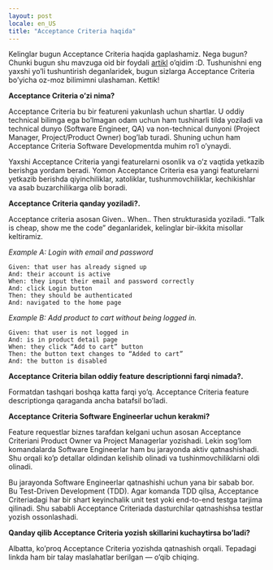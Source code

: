 ```yaml
---
layout: post
locale: en_US
title: "Acceptance Criteria haqida"
---
```


Kelinglar bugun Acceptance Criteria haqida gaplashamiz. Nega bugun? Chunki bugun shu mavzuga oid bir foydali [artikl](https://brettsbabble.wordpress.com/2011/03/26/patterns-for-effective-acceptance-criteria/) o’qidim :D. Tushunishni eng yaxshi yo’li tushuntirish deganlaridek, bugun sizlarga Acceptance Criteria bo’yicha oz-moz bilimimni ulashaman. Kettik!

**Acceptance Criteria o’zi nima?**

Acceptance Criteria bu bir featureni yakunlash uchun shartlar. U oddiy technical bilimga ega bo’lmagan odam uchun ham tushinarli tilda yoziladi va technical dunyo (Software Engineer, QA) va non-technical dunyoni (Project Manager, Project/Product Owner) bog’lab turadi. Shuning uchun ham Acceptance Criteria Software Developmentda muhim ro’l o’ynaydi.

Yaxshi Acceptance Criteria yangi featurelarni osonlik va o’z vaqtida yetkazib berishga yordam beradi. Yomon Acceptance Criteria esa yangi featurelarni yetkazib berishda qiyinchiliklar, xatoliklar, tushunmovchiliklar, kechikishlar va asab buzarchilikarga olib boradi.


**Acceptance Criteria qanday yoziladi?.**

Acceptance criteria asosan Given.. When.. Then strukturasida yoziladi. “Talk is cheap, show me the code” deganlaridek, kelinglar bir-ikkita misollar keltiramiz.

_Example A: Login with email and password_
```
Given: that user has already signed up
And: their account is active
When: they input their email and password correctly
And: click Login button
Then: they should be authenticated
And: navigated to the home page
```
_Example B: Add product to cart without being logged in._
```
Given: that user is not logged in
And: is in product detail page
When: they click “Add to cart” button
Then: the button text changes to “Added to cart”
And: the button is disabled
```

**Acceptance Criteria bilan oddiy feature descriptionni farqi nimada?.**

Formatdan tashqari boshqa katta farqi yo’q. Acceptance Criteria feature descriptionga qaraganda ancha batafsil bo’ladi.

**Acceptance Criteria Software Engineerlar uchun kerakmi?**

Feature requestlar biznes tarafdan kelgani uchun asosan Acceptance Criteriani Product Owner va Project Managerlar yozishadi. Lekin sog’lom komandalarda Software Engineerlar ham bu jarayonda aktiv qatnashishadi. Shu orqali ko’p detallar oldindan kelishib olinadi va tushinmovchiliklarni oldi olinadi.

Bu jarayonda Software Engineerlar qatnashishi uchun yana bir sabab bor. Bu Test-Driven Development (TDD). Agar komanda TDD qilsa, Acceptance Criteriadagi har bir shart keyinchalik unit test yoki end-to-end testga tarjima qilinadi. Shu sababli Acceptance Criteriada dasturchilar qatnashishsa testlar yozish ossonlashadi.

**Qanday qilib Acceptance Criteria yozish skillarini kuchaytirsa bo’ladi?**

Albatta, ko’proq Acceptance Criteria yozishda qatnashish orqali. Tepadagi linkda ham bir talay maslahatlar berilgan — o’qib chiqing.